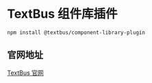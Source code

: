 # TextBus 组件库插件

```
npm install @textbus/component-library-plugin
```

## 官网地址
[TextBus 官网](https://textbus.tanboui.com)
